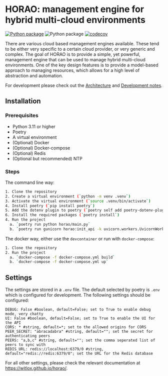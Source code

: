 # HORAO: management engine for hybrid multi-cloud environments

[![Python package](https://github.com/witlox/horao/actions/workflows/build-test.yml/badge.svg)](https://github.com/witlox/horao/actions/workflows/tox.yml) ![Python package](https://github.com/witlox/horao/actions/workflows/type-checks.yml/badge.svg) [![codecov](https://codecov.io/github/witlox/horao/graph/badge.svg?token=WP4MHBX34H)](https://codecov.io/github/witlox/horao)

There are various cloud based management engines available. These tend to be either very specific to a certain cloud provider, or very generic and complex. The goal of HORAO is to provide a simple, yet powerful, management engine that can be used to manage hybrid multi-cloud environments. One of the key design features is to provide a model-based approach to managing resources, which allows for a high level of abstraction and automation.

For development please check out the [Architecture](docs/Architecture.md) and [Development notes](docs/Development.md).

## Installation

### Prerequisites

- Python 3.11 or higher
- Poetry
- A virtual environment
- (Optional) Docker
- (Optional) Docker-compose
- (Optional) Redis
- (Optional but recommended) NTP

### Steps
The command line way:
```bash 
1. Clone the repository
2. Create a virtual environment (`python -m venv .venv`)
3. Activate the virtual environment (`source .venv/bin/activate`)
4. Install poetry (`pip install poetry`)
5. Add the dotenv plugin to poetry (`poetry self add poetry-dotenv-plugin`)
6. Install the required packages (`poetry install`)
4. Run the project
  a. `poetry run python horao/main.py`
  b. `poetry run gunicorn horao:init_api -k uvicorn.workers.UvicornWorker --reload`
```

The docker way, either use the `devcontainer` or run with `docker-compose`:
```bash
1. Clone the repository
2. Run the project
  a. `docker-compose -f docker-compose.yml build`
  b. `docker-compose -f docker-compose.yml up`
```

## Settings

The settings are stored in a `.env` file. The default selected by poetry is `.env` which is configured for development.
The following settings should be configured:
```dotenv
DEBUG: False #boolean, default=False; set to True to enable debug mode, very chatty
UI: False #boolean, default=False; set to True to enable the UI for the API
CORS: * #string, default=*; set to the allowed origins for CORS
PEER_SECRET: "abracadabra" #string, default=""; set the secret for authenticating peers
PEERS: "a,b,c" #string, default=""; set the comma seperated list of peers to sync with 
REDIS_URL: redis://localhost:6379/0 #string, default="redis://redis:6379/0"; set the URL for the Redis database
```
For all other settings, please check the relevant documentation at https://witlox.github.io/horao/.

